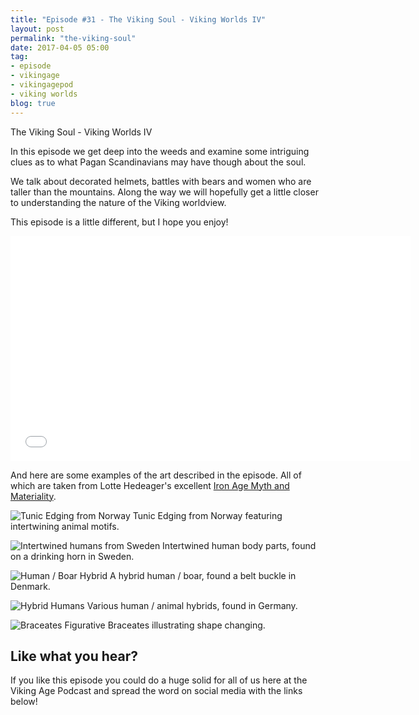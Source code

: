 ```yaml
---
title: "Episode #31 - The Viking Soul - Viking Worlds IV"
layout: post
permalink: "the-viking-soul"
date: 2017-04-05 05:00
tag:
- episode
- vikingage
- vikingagepod
- viking worlds
blog: true
---
```


The Viking Soul - Viking Worlds IV

In this episode we get deep into the weeds and examine some intriguing clues as to what Pagan Scandinavians may have though about the soul. 

We talk about decorated helmets, battles with bears and women who are taller than the mountains. Along the way we will hopefully get a little closer to understanding the nature of the Viking worldview.

This episode is a little different, but I hope you enjoy! 

<iframe style="border: none" src="//html5-player.libsyn.com/embed/episode/id/5232760/height/360/width/640/theme/standard/autonext/no/thumbnail/yes/autoplay/no/preload/no/no_addthis/no/direction/backward/" height="360" width="640" scrolling="no"  allowfullscreen webkitallowfullscreen mozallowfullscreen oallowfullscreen msallowfullscreen></iframe>

And here are some examples of the art described in the episode. All of which are taken from Lotte Hedeager's excellent [Iron Age Myth and Materiality](). 

![Tunic Edging from Norway]({{site.url}}/assets/images/art_style/tunic.png "Tunic Edging from Norway")
Tunic Edging from Norway featuring intertwining animal motifs. 

![Intertwined humans from Sweden]({{site.url}}/assets/images/art_style/gripping.png "Intertwined humans from Sweden")
Intertwined human body parts, found on a drinking horn in Sweden. 

![Human / Boar Hybrid]({{site.url}}/assets/images/art_style/man_boar_belt_buckle.png "Human / Boar Hybrid")
A hybrid human / boar, found a belt buckle in Denmark. 

![Hybrid Humans]({{site.url}}/assets/images/art_style/humans.png "Hybrid Humans")
Various human / animal hybrids, found in Germany. 

![Braceates]({{site.url}}/assets/images/art_style/braceates.png "Braceates")
Figurative Braceates illustrating shape changing. 

## Like what you hear?
If you like this episode you could do a huge solid for all of us here at the Viking Age Podcast and spread the word on social media with the links below!